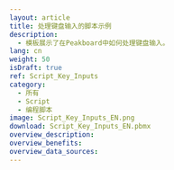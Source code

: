 ```yaml
---
layout: article
title: 处理键盘输入的脚本示例
description: 
  - 模板展示了在Peakboard中如何处理键盘输入。
lang: cn
weight: 50
isDraft: true
ref: Script_Key_Inputs
category:
  - 所有
  - Script
  - 编程脚本
image: Script_Key_Inputs_EN.png
download: Script_Key_Inputs_EN.pbmx
overview_description:
overview_benefits:
overview_data_sources:
---
```

